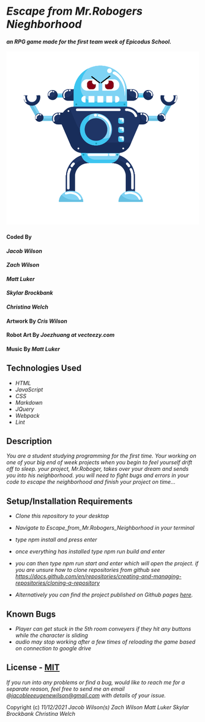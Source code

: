 # _Escape from Mr.Robogers Nieghborhood_
#### _an RPG game made for the first team week of Epicodus School._

![Robot illustration](src/assets/img/Robot-angry.png)

#### Coded By 
#### _**Jacob Wilson**_
#### _**Zach Wilson**_
#### _**Matt Luker**_
#### _**Skylar Brockbank**_
#### _**Christina Welch**_
#### Artwork By _**Cris Wilson**_
#### Robot Art By _**Joezhuang at vecteezy.com**_
#### Music By _**Matt Luker**_

## Technologies Used

* _HTML_
* _JavaScript_
* _CSS_
* _Markdown_
* _JQuery_
* _Webpack_
* _Lint_

## Description

_You are a student studying programming for the first time. Your working on one of your big end of week projects when you begin to feel yourself drift off to sleep. your project, Mr.Roboger, takes over your dream and sends you into his neighborhood. you will need to fight bugs and errors in your code to escape the neighborhood and finish your project on time..._

## Setup/Installation Requirements

* _Clone this repository to your desktop_
* _Navigate to Escape_from_Mr.Robogers_Neighborhood in your terminal_
* _type npm install and press enter_
* _once everything has installed type npm run build and enter_
* _you can then type npm run start and enter which will open the project._
_if you are unsure how to clone repositories from github see https://docs.github.com/en/repositories/creating-and-managing-repositories/cloning-a-repository_

* _Alternatively you can find the project published on Github pages [here](https://jlewilson.github.io/Escape_from_Mr.Robogers_Neighborhood/)._ 
## Known Bugs

* _Player can get stuck in the 5th room conveyers if they hit any buttons while the character is sliding_
* _audio may stop working after a few times of reloading the game based on connection to google drive_

## License - [MIT](https://opensource.org/licenses/MIT)

_If you run into any problems or find a bug, would like to reach me for a separate reason, feel free to send me an email @jacobleeeugenewilson@gmail.com with details of your issue._

Copyright (c) _11/12/2021_ _Jacob Wilson(s)_ _Zach Wilson_ _Matt Luker_ _Skylar Brockbank_ _Christina Welch_